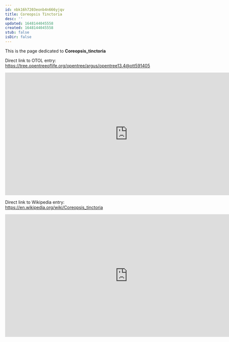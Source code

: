 ```yaml
---
id: nbk16h7203eonb4n666yjqv
title: Coreopsis Tinctoria
desc: ''
updated: 1648144045558
created: 1648144045558
stub: false
isDir: false
---
```

This is the page dedicated to **Coreopsis_tinctoria**


Direct link to OTOL entry: https://tree.opentreeoflife.org/opentree/argus/opentree13.4@ott591405



<html>
    <body>
    <iframe src="https://tree.opentreeoflife.org/opentree/argus/opentree13.4@ott591405"
    width="800" height="400" frameborder="0" allowfullscreen> </iframe>
    </body>
</html>
    


Direct link to Wikipedia entry: https://en.wikipedia.org/wiki/Coreopsis_tinctoria



<html>
    <body>
    <iframe src="https://en.wikipedia.org/wiki/Coreopsis_tinctoria"
    width="800" height="400" frameborder="0" allowfullscreen> </iframe>
    </body>
</html>
    
